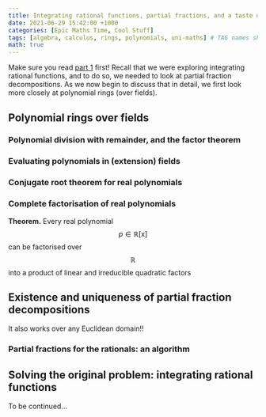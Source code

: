 ```yaml
---
title: Integrating rational functions, partial fractions, and a taste of algebra, part 2
date: 2021-06-29 15:42:00 +1000
categories: [Epic Maths Time, Cool Stuff]
tags: [algebra, calculus, rings, polynomials, uni-maths] # TAG names should always be lowercase
math: true
---
```


Make sure you read [part 1](https://subjunctivequaver.github.io/posts/integrating-rational-functions/) first! Recall that we were exploring integrating rational functions, and to do so, we needed to look at partial fraction decompositions. As we now begin to discuss that in detail, we first look more closely at polynomial rings (over fields).

## Polynomial rings over fields

### Polynomial division with remainder, and the factor theorem

### Evaluating polynomials in (extension) fields

### Conjugate root theorem for real polynomials

### Complete factorisation of real polynomials

**Theorem.** Every real polynomial $$p \in \mathbb R[\mathrm x]$$ can be factorised over $$\mathbb R$$ into a product of linear and irreducible quadratic factors

## Existence and uniqueness of partial fraction decompositions

It also works over any Euclidean domain!!

### Partial fractions for the rationals: an algorithm

## Solving the original problem: integrating rational functions

To be continued...
